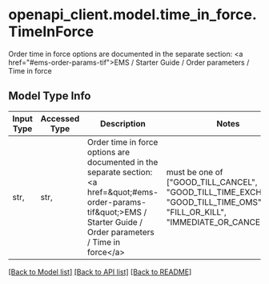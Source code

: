 # openapi_client.model.time_in_force.TimeInForce

Order time in force options are documented in the separate section: <a href=\"#ems-order-params-tif\">EMS / Starter Guide / Order parameters / Time in force</a> 

## Model Type Info
Input Type | Accessed Type | Description | Notes
------------ | ------------- | ------------- | -------------
str,  | str,  | Order time in force options are documented in the separate section: &lt;a href&#x3D;\&quot;#ems-order-params-tif\&quot;&gt;EMS / Starter Guide / Order parameters / Time in force&lt;/a&gt;  | must be one of ["GOOD_TILL_CANCEL", "GOOD_TILL_TIME_EXCHANGE", "GOOD_TILL_TIME_OMS", "FILL_OR_KILL", "IMMEDIATE_OR_CANCEL", ] 

[[Back to Model list]](../../README.md#documentation-for-models) [[Back to API list]](../../README.md#documentation-for-api-endpoints) [[Back to README]](../../README.md)

